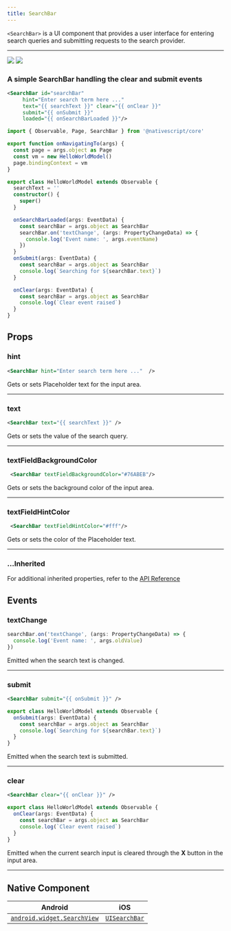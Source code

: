 ```yaml
---
title: SearchBar
---
```


<!-- TODO: Add flavors -->

`<SearchBar>` is a UI component that provides a user interface for entering search queries and submitting requests to the search provider.

---

<DeviceFrame type="ios">
<img  src="https://raw.githubusercontent.com/nativescript-vue/nativescript-vue-ui-tests/master/screenshots/ios-simulator103iPhone6/SearchBar.png"/>
</DeviceFrame>
<DeviceFrame type="android">
<img src="https://raw.githubusercontent.com/nativescript-vue/nativescript-vue-ui-tests/master/screenshots/android23/SearchBar.png" />
</DeviceFrame>

<!-- /// flavor plain -->

### A simple SearchBar handling the clear and submit events

```xml
<SearchBar id="searchBar"
     hint="Enter search term here ..."
     text="{{ searchText }}" clear="{{ onClear }}"
     submit="{{ onSubmit }}"
     loaded="{{ onSearchBarLoaded }}"/>
```

```ts
import { Observable, Page, SearchBar } from '@nativescript/core'

export function onNavigatingTo(args) {
  const page = args.object as Page
  const vm = new HelloWorldModel()
  page.bindingContext = vm
}

export class HelloWorldModel extends Observable {
  searchText = ''
  constructor() {
    super()
  }

  onSearchBarLoaded(args: EventData) {
    const searchBar = args.object as SearchBar
    searchBar.on('textChange', (args: PropertyChangeData) => {
      console.log('Event name: ', args.eventName)
    })
  }
  onSubmit(args: EventData) {
    const searchBar = args.object as SearchBar
    console.log(`Searching for ${searchBar.text}`)
  }

  onClear(args: EventData) {
    const searchBar = args.object as SearchBar
    console.log(`Clear event raised`)
  }
}
```

<!-- ///

/// flavor angular

```xml
<SearchBar
  hint="Enter search term here ..."
  [text]="searchPhrase"
  (textChange)="onTextChanged($event)"
  (clear)="onClear($event)"
  (submit)="onSubmit($event)"
>
</SearchBar>
```

```ts
import { Component } from '@angular/core'
import { SearchBar } from '@nativescript/core'

@Component({
  moduleId: module.id,
  templateUrl: './usage.component.html'
})
export class UsageComponent {
  searchPhrase: string

  onSubmit(args) {
    const searchBar = args.object as SearchBar
    console.log(`Searching for ${searchBar.text}`)
  }

  onTextChanged(args) {
    const searchBar = args.object as SearchBar
    console.log(`Input changed! New value: ${searchBar.text}`)
  }

  onClear(args) {
    const searchBar = args.object as SearchBar
    console.log(`Clear event raised`)
  }
}
```

///

/// flavor vue

```xml
<SearchBar
  hint="Search hint"
  :text="searchPhrase"
  @textChange="onTextChanged"
  @submit="onSubmit"
/>
```

`<SearchBar>` provides two-way data binding using `v-model`.

```xml
<SearchBar v-model="searchQuery" />
```

///

/// flavor svelte

```tsx
<searchBar
  hint="Search hint"
  text="{searchQuery}"
  on:textChange="{onTextChanged}"
  on:submit="{onSubmit}"
/>
```

`<SearchBar>` provides two-way data binding for `text`.

```xml
<searchBar bind:text="{searchQuery}" />
```

///

/// flavor react

```tsx
<searchBar
  hint="Search hint"
  text="searchPhrase"
  onTextChange={onTextChanged}
  onSubmit={onSubmit}
  onClose={onClose}
/>
```

/// -->

## Props

### hint

```xml
<SearchBar hint="Enter search term here ..."  />
```

Gets or sets Placeholder text for the input area.

---

### text

```xml
<SearchBar text="{{ searchText }}" />
```

Gets or sets the value of the search query.

---

### textFieldBackgroundColor

```xml
 <SearchBar textFieldBackgroundColor="#76ABEB"/>
```

Gets or sets the background color of the input area.

---

### textFieldHintColor

```xml
 <SearchBar textFieldHintColor="#fff"/>
```

Gets or sets the color of the Placeholder text.

---

### ...Inherited

For additional inherited properties, refer to the [API Reference](https://docs.nativescript.org/api-reference/classes/searchbar)

## Events

### textChange

```ts
searchBar.on('textChange', (args: PropertyChangeData) => {
  console.log('Event name: ', args.oldValue)
})
```

Emitted when the search text is changed.

---

### submit

```xml
<SearchBar submit="{{ onSubmit }}" />
```

```ts
export class HelloWorldModel extends Observable {
  onSubmit(args: EventData) {
    const searchBar = args.object as SearchBar
    console.log(`Searching for ${searchBar.text}`)
  }
}
```

Emitted when the search text is submitted.

---

### clear

```xml
<SearchBar clear="{{ onClear }}" />
```

```ts
export class HelloWorldModel extends Observable {
  onClear(args: EventData) {
    const searchBar = args.object as SearchBar
    console.log(`Clear event raised`)
  }
}
```

Emitted when the current search input is cleared through the **X** button in the input area.

---

## Native Component

| Android                                                                                               | iOS                                                                          |
| ----------------------------------------------------------------------------------------------------- | ---------------------------------------------------------------------------- |
| [`android.widget.SearchView`](https://developer.android.com/reference/android/widget/SearchView.html) | [`UISearchBar`](https://developer.apple.com/documentation/uikit/uisearchbar) |
